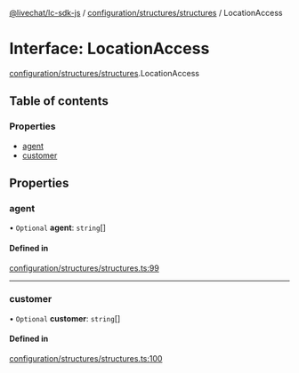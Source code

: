 [@livechat/lc-sdk-js](../README.md) / [configuration/structures/structures](../modules/configuration_structures_structures.md) / LocationAccess

# Interface: LocationAccess

[configuration/structures/structures](../modules/configuration_structures_structures.md).LocationAccess

## Table of contents

### Properties

- [agent](configuration_structures_structures.LocationAccess.md#agent)
- [customer](configuration_structures_structures.LocationAccess.md#customer)

## Properties

### agent

• `Optional` **agent**: `string`[]

#### Defined in

[configuration/structures/structures.ts:99](https://github.com/livechat/lc-sdk-js/blob/5f5afdd/src/configuration/structures/structures.ts#L99)

___

### customer

• `Optional` **customer**: `string`[]

#### Defined in

[configuration/structures/structures.ts:100](https://github.com/livechat/lc-sdk-js/blob/5f5afdd/src/configuration/structures/structures.ts#L100)
